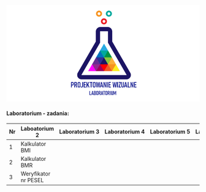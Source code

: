 ![Lab Logo](https://github.com/LK-Herman/PW-Lab/blob/master/lab-png-3.png?raw=true)


#### Laboratorium - zadania:

 Nr | Laboatorium 2               | Laboratorium 3 | Laboratorium 4 | Laboratorium 5 | Laboratorium 6
--- | --------------------------- | -------------- | -------------- | -------------- | ---------------
1 | Kalkulator BMI          
2 | Kalkulator BMR            
3 | Weryfikator nr PESEL   

